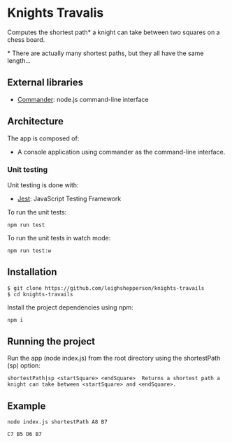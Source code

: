 # Knights Travalis

Computes the shortest path\* a knight can take between two squares on a chess
board.

\* There are actually many shortest paths, but they all have the same length...

## External libraries

* [Commander](https://github.com/tj/commander.js/): node.js command-line
  interface

## Architecture

The app is composed of:

* A console application using commander as the command-line interface.

### Unit testing

Unit testing is done with:

* [Jest](https://facebook.github.io/jest/): JavaScript Testing Framework

To run the unit tests:

```
npm run test
```

To run the unit tests in watch mode:

```
npm run test:w
```

## Installation

```
$ git clone https://github.com/leighshepperson/knights-travails
$ cd knights-travails
```

Install the project dependencies using npm:

```
npm i
```

## Running the project

Run the app (node index.js) from the root directory using the shortestPath (sp)
option:

```
shortestPath|sp <startSquare> <endSquare>  Returns a shortest path a knight can take between <startSquare> and <endSquare>.
```

## Example

```
node index.js shortestPath A8 B7

C7 B5 D6 B7
```
